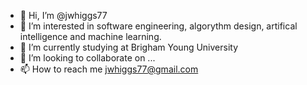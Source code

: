 - 👋 Hi, I’m @jwhiggs77
- 👀 I’m interested in software engineering, algorythm design, artifical intelligence and machine learning.
- 🌱 I’m currently studying at Brigham Young University
- 💞️ I’m looking to collaborate on ...
- 📫 How to reach me jwhiggs77@gmail.com

<!---
jwhiggs77/jwhiggs77 is a ✨ special ✨ repository because its `README.md` (this file) appears on your GitHub profile.
You can click the Preview link to take a look at your changes.
--->
